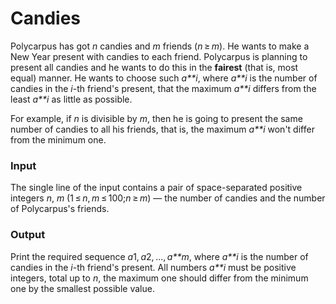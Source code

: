 # Candies

Polycarpus has got *n* candies and *m* friends (*n* ≥ *m*). He wants to make a New Year present with candies to each friend.  Polycarpus is planning to present all candies and he wants to do this in the **fairest** (that is, most equal) manner. He wants to choose such *a**i*, where *a**i* is the number of candies in the *i*-th friend's present, that the maximum *a**i* differs from the least *a**i* as little as possible.

For example, if *n* is divisible by *m*, then he is going to present the same number of candies to all his friends, that is, the maximum *a**i* won't differ from the minimum one.

### Input

The single line of the input contains a pair of space-separated positive integers *n*, *m* (1 ≤ *n*, *m* ≤ 100;*n* ≥ *m*) — the number of candies and the number of Polycarpus's friends.

### Output

Print the required sequence *a*1, *a*2, ..., *a**m*, where *a**i* is the number of candies in the *i*-th friend's present. All numbers *a**i* must be positive integers, total up to *n*, the maximum one should differ from the minimum one by the smallest possible value.